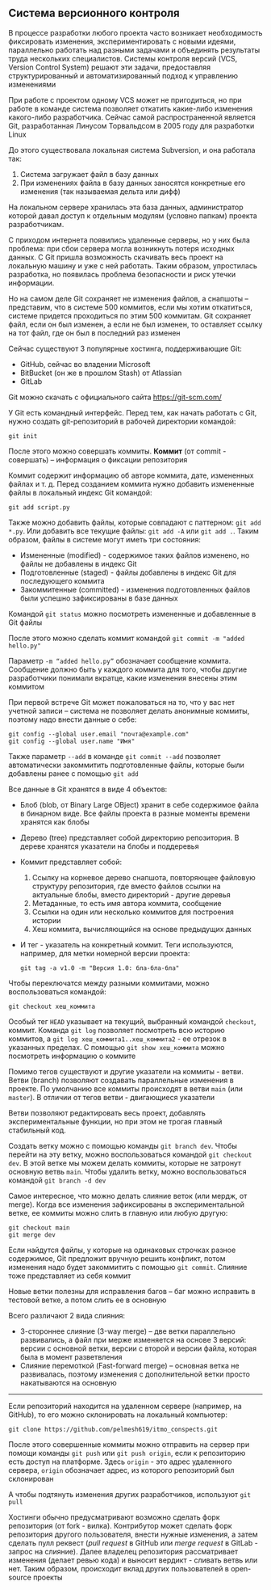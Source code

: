 ## Система версионного контроля

В процессе разработки любого проекта часто возникает необходимость фиксировать изменения, экспериментировать с новыми идеями, параллельно работать над разными задачами и объединять результаты труда нескольких специалистов. Системы контроля версий (VCS, Version Control System) решают эти задачи, предоставляя структурированный и автоматизированный подход к управлению изменениями

При работе с проектом одному VCS может не пригодиться, но при работе в команде система позволяет откатить какие-либо изменения какого-либо разработчика. Сейчас самой распространенной является Git, разработанная Линусом Торвальдсом в 2005 году для разработки Linux

До этого существовала локальная система Subversion, и она работала так:

1) Система загружает файл в базу данных
2) При изменениях файла в базу данных заносятся конкретные его изменения (так называемая дельта или дифф)

На локальном сервере хранилась эта база данных, администратор которой давал доступ к отдельным модулям (условно папкам) проекта разработчикам.

С приходом интернета появились удаленные серверы, но у них была проблема: при сбои сервера могла возникнуть потеря исходных данных. С Git пришла возможность скачивать весь проект на локальную машину и уже с ней работать. Таким образом, упростилась разработка, но появилась проблема безопасности и риск утечки информации.

Но на самом деле Git сохраняет не изменения файлов, а снапшоты – представим, что в системе 500 коммитов, если мы хотим откатиться, системе придется проходиться по этим 500 коммитам. Git сохраняет файл, если он был изменен, а если не был изменен, то оставляет ссылку на тот файл, где он был в последний раз изменен

Сейчас существуют 3 популярные хостинга, поддерживающие Git:

* GitHub, сейчас во владении Microsoft
* BitBucket (он же в прошлом Stash) от Atlassian
* GitLab

Git можно скачать с официального сайта https://git-scm.com/

У Git есть командный интерфейс. Перед тем, как начать работать с Git, нужно создать git-репозиторий в рабочей директории командой:

```shell
git init
```

После этого можно совершать коммиты. **Коммит** (от commit - совершать) – информация о фиксации репозитория

Коммит содержит информацию об авторе коммита, дате, измененных файлах и т. д. Перед созданием коммита нужно добавить измененные файлы в локальный индекс Git командой:

```shell
git add script.py
```

Также можно добавить файлы, которые совпадают с паттерном: ```git add *.py```. Или добавить все текущие файлы: ```git add -A``` или ```git add .```. Таким образом, файлы в системе могут иметь три состояния:

* Измененные (modified) - содержимое таких файлов изменено, но файлы не добавлены в индекс Git
* Подготовленные (staged) - файлы добавлены в индекс Git для последующего коммита
* Закоммитенные (committed) - изменения подготовленных файлов были успешно зафиксированы в базе данных

Командой ```git status``` можно посмотреть измененные и добавленные в Git файлы

После этого можно сделать коммит командой `git commit -m "added hello.py"`

Параметр `-m “added hello.py”` обозначает сообщение коммита. Сообщение должно быть у каждого коммита для того, чтобы другие разработчики понимали вкратце, какие изменения внесены этим коммитом

При первой встрече Git может пожаловаться на то, что у вас нет учетной записи – система не позволяет делать анонимные коммиты, поэтому надо внести данные о себе:

```shell
git config --global user.email "почта@example.com"
git config --global user.name "Имя"
```

Также параметр `--add` в команде `git commit --add` позволяет автоматически закоммитить подготовленные файлы, которые были добавлены ранее с помощью `git add`

Все данные в Git хранятся в виде 4 объектов:

* Блоб (blob, от Binary Large OBject) хранит в себе содержимое файла в бинарном виде. Все файлы проекта в разные моменты времени хранятся как блобы
* Дерево (tree) представляет собой директорию репозитория. В дереве хранятся указатели на блобы и поддеревья
* Коммит представляет собой:
    1. Ссылку на корневое дерево снапшота, повторяющее файловую структуру репозитория, где вместо файлов ссылки на актуальные блобы, вместо директорий - другие деревья
    2. Метаданные, то есть имя автора коммита, сообщение
    3. Ссылки на один или несколько коммитов для построения истории
    4. Хеш коммита, вычисляющийся на основе предыдущих данных
* И тег - указатель на конкретный коммит. Теги используются, например, для метки номерной версии проекта:

    ```shell
    git tag -a v1.0 -m "Версия 1.0: бла-бла-бла"
    ```

Чтобы переключатся между разными коммитами, можно воспользоваться командой:

```shell
git checkout хеш_коммита
```

Особый тег `HEAD` указывает на текущий, выбранный командой `checkout`, коммит. Команда `git log` позволяет посмотреть всю историю коммитов, а `git log хеш_коммита1..хеш_коммита2` - ее отрезок в указанных пределах. С помощью `git show хеш_коммита` можно посмотреть информацию о коммите


Помимо тегов существуют и другие указатели на коммиты - ветви. Ветви (branch) позволяют создавать параллельные изменения в проекте. По умолчанию все коммиты происходят в ветви `main` (или `master`). В отличии от тегов ветви - двигающиеся указатели

Ветви позволяют редактировать весь проект, добавлять экспериментальные функции, но при этом не трогая главный стабильный код. 

Создать ветку можно с помощью команды `git branch dev`. Чтобы перейти на эту ветку, можно воспользоваться командой `git checkout dev`. В этой ветке мы можем делать коммиты, которые не затронут основную ветвь `main`. Чтобы удалить ветку, можно воспользоваться командой `git branch -d dev`

Самое интересное, что можно делать слияние веток (или мердж, от merge). Когда все изменения зафиксированы в экспериментальной ветке, ее коммиты можно слить в главную или любую другую:

```shell
git checkout main
git merge dev
```

Если найдутся файлы, у которые на одинаковых строчках разное содержимое, Git предложит вручную решить конфликт, потом изменения надо будет закоммитить с помощью `git commit`. Слияние тоже представляет из себя коммит

Новые ветки полезны для исправления багов – баг можно исправить в тестовой ветке, а потом слить ее в основную

Всего различают 2 вида слияния: 
* 3-стороннее слияние (3-way merge) – две ветки параллельно развивались, а файл при мерже изменяется на основе 3 версий: версии с основной ветки, версии с второй и версии файла, которая была в момент разветвления
* Слияние перемоткой (Fast-forward merge) – основная ветка не развивалась, поэтому изменения с дополнительной ветки просто накатываются на основную

---

Если репозиторий находится на удаленном сервере (например, на GitHub), то его можно склонировать на локальный компьютер:

```shell
git clone https://github.com/pelmesh619/itmo_conspects.git
```

После этого совершенные коммиты можно отправить на сервер при помощи команды `git push` или `git push origin`, если к репозиторию есть доступ на платформе. Здесь `origin` - это адрес удаленного сервера, `origin` обозначает адрес, из которого репозиторий был склонирован

А чтобы подтянуть изменения других разработчиков, используют `git pull`

Хостинги обычно предусматривают возможно сделать форк репозитория (от fork - вилка). Контрибутор может сделать форк репозитория другого пользователя, внести нужные изменения, а затем сделать пулл реквест (_pull request_ в GitHub или _merge request_ в GitLab - запрос на слияние). Далее владелец репозитория рассматривает изменения (делает ревью кода) и выносит вердикт - сливать ветвь или нет. Таким образом, происходит вклад других пользователей в open-source проекты
